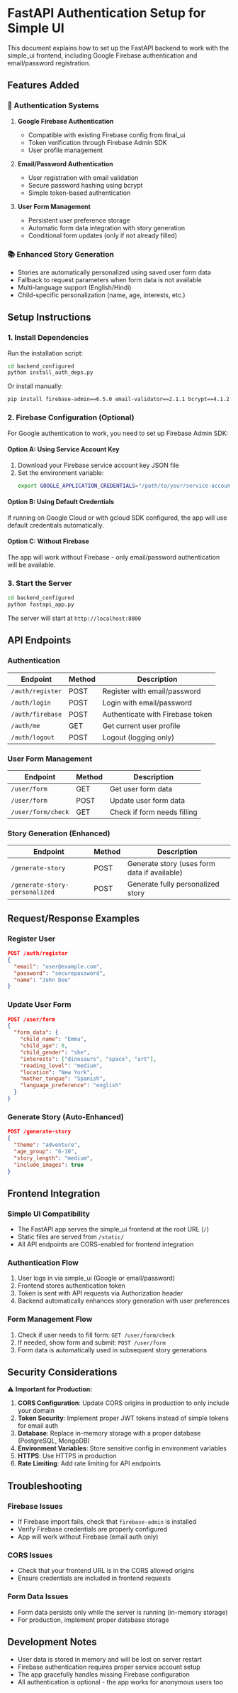 # FastAPI Authentication Setup for Simple UI

This document explains how to set up the FastAPI backend to work with the simple_ui frontend, including Google Firebase authentication and email/password registration.

## Features Added

### 🔐 Authentication Systems
1. **Google Firebase Authentication**
   - Compatible with existing Firebase config from final_ui
   - Token verification through Firebase Admin SDK
   - User profile management

2. **Email/Password Authentication**
   - User registration with email validation
   - Secure password hashing using bcrypt
   - Simple token-based authentication

3. **User Form Management**
   - Persistent user preference storage
   - Automatic form data integration with story generation
   - Conditional form updates (only if not already filled)

### 📚 Enhanced Story Generation
- Stories are automatically personalized using saved user form data
- Fallback to request parameters when form data is not available
- Multi-language support (English/Hindi)
- Child-specific personalization (name, age, interests, etc.)

## Setup Instructions

### 1. Install Dependencies

Run the installation script:
```bash
cd backend_configured
python install_auth_deps.py
```

Or install manually:
```bash
pip install firebase-admin==6.5.0 email-validator==2.1.1 bcrypt==4.1.2
```

### 2. Firebase Configuration (Optional)

For Google authentication to work, you need to set up Firebase Admin SDK:

#### Option A: Using Service Account Key
1. Download your Firebase service account key JSON file
2. Set the environment variable:
   ```bash
   export GOOGLE_APPLICATION_CREDENTIALS="/path/to/your/service-account-key.json"
   ```

#### Option B: Using Default Credentials
If running on Google Cloud or with gcloud SDK configured, the app will use default credentials automatically.

#### Option C: Without Firebase
The app will work without Firebase - only email/password authentication will be available.

### 3. Start the Server

```bash
cd backend_configured
python fastapi_app.py
```

The server will start at `http://localhost:8000`

## API Endpoints

### Authentication

| Endpoint | Method | Description |
|----------|--------|-------------|
| `/auth/register` | POST | Register with email/password |
| `/auth/login` | POST | Login with email/password |
| `/auth/firebase` | POST | Authenticate with Firebase token |
| `/auth/me` | GET | Get current user profile |
| `/auth/logout` | POST | Logout (logging only) |

### User Form Management

| Endpoint | Method | Description |
|----------|--------|-------------|
| `/user/form` | GET | Get user form data |
| `/user/form` | POST | Update user form data |
| `/user/form/check` | GET | Check if form needs filling |

### Story Generation (Enhanced)

| Endpoint | Method | Description |
|----------|--------|-------------|
| `/generate-story` | POST | Generate story (uses form data if available) |
| `/generate-story-personalized` | POST | Generate fully personalized story |

## Request/Response Examples

### Register User
```json
POST /auth/register
{
  "email": "user@example.com",
  "password": "securepassword",
  "name": "John Doe"
}
```

### Update User Form
```json
POST /user/form
{
  "form_data": {
    "child_name": "Emma",
    "child_age": 8,
    "child_gender": "she",
    "interests": ["dinosaurs", "space", "art"],
    "reading_level": "medium",
    "location": "New York",
    "mother_tongue": "Spanish",
    "language_preference": "english"
  }
}
```

### Generate Story (Auto-Enhanced)
```json
POST /generate-story
{
  "theme": "adventure",
  "age_group": "6-10",
  "story_length": "medium",
  "include_images": true
}
```

## Frontend Integration

### Simple UI Compatibility
- The FastAPI app serves the simple_ui frontend at the root URL (`/`)
- Static files are served from `/static/`
- All API endpoints are CORS-enabled for frontend integration

### Authentication Flow
1. User logs in via simple_ui (Google or email/password)
2. Frontend stores authentication token
3. Token is sent with API requests via Authorization header
4. Backend automatically enhances story generation with user preferences

### Form Management Flow
1. Check if user needs to fill form: `GET /user/form/check`
2. If needed, show form and submit: `POST /user/form`
3. Form data is automatically used in subsequent story generations

## Security Considerations

⚠️ **Important for Production:**

1. **CORS Configuration**: Update CORS origins in production to only include your domain
2. **Token Security**: Implement proper JWT tokens instead of simple tokens for email auth
3. **Database**: Replace in-memory storage with a proper database (PostgreSQL, MongoDB)
4. **Environment Variables**: Store sensitive config in environment variables
5. **HTTPS**: Use HTTPS in production
6. **Rate Limiting**: Add rate limiting for API endpoints

## Troubleshooting

### Firebase Issues
- If Firebase import fails, check that `firebase-admin` is installed
- Verify Firebase credentials are properly configured
- App will work without Firebase (email auth only)

### CORS Issues
- Check that your frontend URL is in the CORS allowed origins
- Ensure credentials are included in frontend requests

### Form Data Issues
- Form data persists only while the server is running (in-memory storage)
- For production, implement proper database storage

## Development Notes

- User data is stored in memory and will be lost on server restart
- Firebase authentication requires proper service account setup
- The app gracefully handles missing Firebase configuration
- All authentication is optional - the app works for anonymous users too